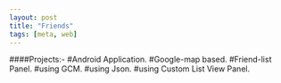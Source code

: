 ```yaml
---
layout: post
title: "Friends"
tags: [meta, web]
---
```

####Projects:- 
#Android Application.
#Google-map based.
#Friend-list Panel.
#using GCM.
#using Json.
#using Custom List View Panel.
<!-- ####Android 
![rahulworld](/assets/image/logofeb1.png)
![rahulworld](/assets/image/splash2feb.png)

####Logo
![rahulworld](/assets/image/IMG-20150823-WA0001.png)
![rahulworld](/assets/image/r14.jpg)

####Poster
![rahulworld](/assets/image/digi4.png) -->